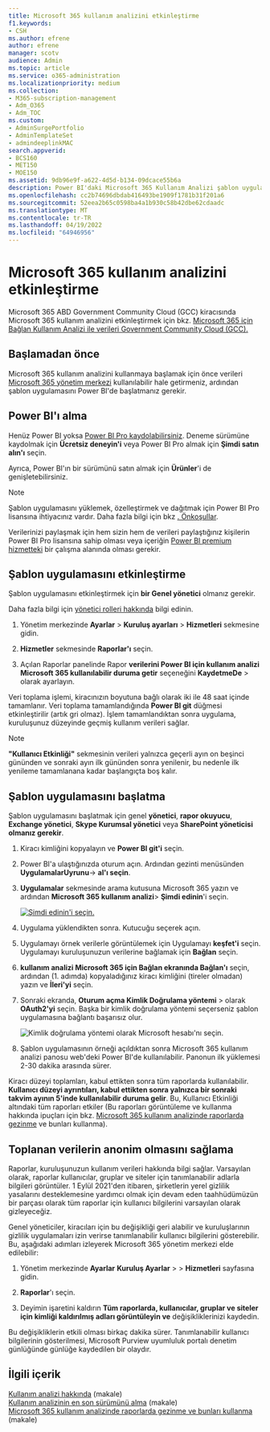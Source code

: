 ```yaml
---
title: Microsoft 365 kullanım analizini etkinleştirme
f1.keywords:
- CSH
ms.author: efrene
author: efrene
manager: scotv
audience: Admin
ms.topic: article
ms.service: o365-administration
ms.localizationpriority: medium
ms.collection:
- M365-subscription-management
- Adm_O365
- Adm_TOC
ms.custom:
- AdminSurgePortfolio
- AdminTemplateSet
- admindeeplinkMAC
search.appverid:
- BCS160
- MET150
- MOE150
ms.assetid: 9db96e9f-a622-4d5d-b134-09dcace55b6a
description: Power BI'daki Microsoft 365 Kullanım Analizi şablon uygulamasını kullanarak kiracınız için veri toplamaya nasıl başlayacağınızı öğrenin.
ms.openlocfilehash: cc2b74696dbdab416493be1909f1781b31f201a6
ms.sourcegitcommit: 52eea2b65c0598ba4a1b930c58b42dbe62cdaadc
ms.translationtype: MT
ms.contentlocale: tr-TR
ms.lasthandoff: 04/19/2022
ms.locfileid: "64946956"
---
```

# <a name="enable-microsoft-365-usage-analytics"></a>Microsoft 365 kullanım analizini etkinleştirme

Microsoft 365 ABD Government Community Cloud (GCC) kiracısında Microsoft 365 kullanım analizini etkinleştirmek için bkz. [Microsoft 365 için Bağlan Kullanım Analizi ile verileri Government Community Cloud (GCC).](connect-to-gcc-data-with-usage-analytics.md)

## <a name="before-you-begin"></a>Başlamadan önce

Microsoft 365 kullanım analizini kullanmaya başlamak için önce verileri <a href="https://go.microsoft.com/fwlink/p/?linkid=2024339" target="_blank">Microsoft 365 yönetim merkezi</a> kullanılabilir hale getirmeniz, ardından şablon uygulamasını Power BI'de başlatmanız gerekir.

## <a name="get-power-bi"></a>Power BI'ı alma

Henüz Power BI yoksa [Power BI Pro kaydolabilirsiniz](https://go.microsoft.com/fwlink/p/?linkid=845347). Deneme sürümüne kaydolmak için **Ücretsiz deneyin'i** veya Power BI Pro almak için **Şimdi satın alın'ı** seçin.


Ayrıca, Power BI'ın bir sürümünü satın almak için **Ürünler**'i de genişletebilirsiniz.

> [!NOTE]
> Şablon uygulamasını yüklemek, özelleştirmek ve dağıtmak için Power BI Pro lisansına ihtiyacınız vardır. Daha fazla bilgi için bkz [. Önkoşullar](/power-bi/service-template-apps-install-distribute?source=docs#prerequisites).

Verilerinizi paylaşmak için hem sizin hem de verileri paylaştığınız kişilerin Power BI Pro lisansına sahip olması veya içeriğin [Power BI premium hizmetteki](/power-bi/service-premium-what-is) bir çalışma alanında olması gerekir.

## <a name="enable-the-template-app"></a>Şablon uygulamasını etkinleştirme

Şablon uygulamasını etkinleştirmek için **bir Genel yönetici** olmanız gerekir.

Daha fazla bilgi için [yönetici rolleri hakkında](../add-users/about-admin-roles.md) bilgi edinin.

1. Yönetim merkezinde **Ayarlar** \> **Kuruluş ayarları** \> **Hizmetleri** sekmesine gidin.

2. **Hizmetler** sekmesinde **Raporlar'ı** seçin.

3. Açılan Raporlar panelinde Rapor **verilerini Power BI için kullanım analizi Microsoft 365 kullanılabilir duruma getir** seçeneğini **KaydetmeDe** \> olarak ayarlayın.

Veri toplama işlemi, kiracınızın boyutuna bağlı olarak iki ile 48 saat içinde tamamlanır. Veri toplama tamamlandığında **Power BI git** düğmesi etkinleştirilir (artık gri olmaz). İşlem tamamlandıktan sonra uygulama, kuruluşunuz düzeyinde geçmiş kullanım verileri sağlar. 

> [!NOTE]
> **"Kullanıcı Etkinliği"** sekmesinin verileri yalnızca geçerli ayın on beşinci gününden ve sonraki ayın ilk gününden sonra yenilenir, bu nedenle ilk yenileme tamamlanana kadar başlangıçta boş kalır.

## <a name="start-the-template-app"></a>Şablon uygulamasını başlatma

Şablon uygulamasını başlatmak için genel **yönetici**, **rapor okuyucu**, **Exchange yönetici**, **Skype Kurumsal yönetici** veya **SharePoint yöneticisi olmanız gerekir**.

1. Kiracı kimliğini kopyalayın ve **Power BI git'i** seçin.

2. Power BI'a ulaştığınızda oturum açın. Ardından gezinti menüsünden **UygulamalarUyrunu**-> **al'ı seçin**.

3. **Uygulamalar** sekmesinde arama kutusuna Microsoft 365 yazın ve ardından **Microsoft 365 kullanım analizi**\> **Şimdi edinin**'i seçin.

    [![Şimdi edinin'i seçin.](../../media/78102250-9874-4a32-8365-436f13560b52.png)](https://app.powerbi.com/groups/me/getapps/services/cia_microsoft365.microsoft-365-usage-analytics)

4. Uygulama yüklendikten sonra. Kutucuğu seçerek açın.

5. Uygulamayı örnek verilerle görüntülemek için Uygulamayı **keşfet'i** seçin. Uygulamayı kuruluşunuzun verilerine bağlamak için **Bağlan** seçin.

6. **kullanım analizi Microsoft 365 için Bağlan ekranında Bağlan'ı** seçin, ardından (1. adımda) kopyaladığınız kiracı kimliğini (tireler olmadan) yazın ve **İleri'yi** seçin.

7. Sonraki ekranda, **Oturum açma Kimlik Doğrulama yöntemi** \> olarak **OAuth2'yi** seçin. Başka bir kimlik doğrulama yöntemi seçerseniz şablon uygulamasına bağlantı başarısız olur.

    ![Kimlik doğrulama yöntemi olarak Microsoft hesabı'nı seçin.](../../media/ab6f0463-c3f7-4088-a605-67c699fa86adnew.png)

8. Şablon uygulamasının örneği açıldıktan sonra Microsoft 365 kullanım analizi panosu web'deki Power BI'de kullanılabilir. Panonun ilk yüklemesi 2-30 dakika arasında sürer.

Kiracı düzeyi toplamları, kabul ettikten sonra tüm raporlarda kullanılabilir. **Kullanıcı düzeyi ayrıntıları, kabul ettikten sonra yalnızca bir sonraki takvim ayının 5'inde kullanılabilir duruma gelir**. Bu, Kullanıcı Etkinliği altındaki tüm raporları etkiler (Bu raporları görüntüleme ve kullanma hakkında ipuçları için bkz. [Microsoft 365 kullanım analizinde raporlarda gezinme](navigate-and-utilize-reports.md) ve bunları kullanma).

## <a name="make-the-collected-data-anonymous"></a>Toplanan verilerin anonim olmasını sağlama

Raporlar, kuruluşunuzun kullanım verileri hakkında bilgi sağlar. Varsayılan olarak, raporlar kullanıcılar, gruplar ve siteler için tanımlanabilir adlarla bilgileri görüntüler. 1 Eylül 2021'den itibaren, şirketlerin yerel gizlilik yasalarını desteklemesine yardımcı olmak için devam eden taahhüdümüzün bir parçası olarak tüm raporlar için kullanıcı bilgilerini varsayılan olarak gizleyeceğiz.
  
Genel yöneticiler, kiracıları için bu değişikliği geri alabilir ve kuruluşlarının gizlilik uygulamaları izin verirse tanımlanabilir kullanıcı bilgilerini gösterebilir. Bu, aşağıdaki adımları izleyerek Microsoft 365 yönetim merkezi elde edilebilir:
  
1. Yönetim merkezinde **Ayarlar** **Kuruluş Ayarlar** \> \> **Hizmetleri** sayfasına gidin.

2. **Raporlar**'ı seçin. 
  
3. Deyimin işaretini kaldırın **Tüm raporlarda, kullanıcılar, gruplar ve siteler için kimliği kaldırılmış adları görüntüleyin ve** değişikliklerinizi kaydedin.  
  
Bu değişikliklerin etkili olması birkaç dakika sürer. Tanımlanabilir kullanıcı bilgilerinin gösterilmesi, Microsoft Purview uyumluluk portalı denetim günlüğünde günlüğe kaydedilen bir olaydır.   

## <a name="related-content"></a>İlgili içerik

[Kullanım analizi hakkında](usage-analytics.md) (makale)\
[Kullanım analizinin en son sürümünü alma](get-the-latest-version-of-usage-analytics.md) (makale)\
[Microsoft 365 kullanım analizinde raporlarda gezinme ve bunları kullanma](navigate-and-utilize-reports.md) (makale)
